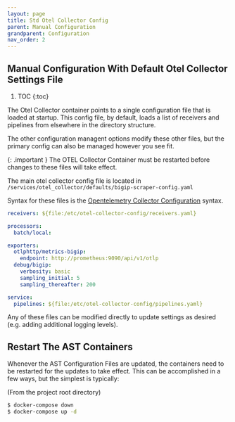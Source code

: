 ```yaml
---
layout: page
title: Std Otel Collector Config
parent: Manual Configuration
grandparent: Configuration
nav_order: 2
---
```


## Manual Configuration With Default Otel Collector Settings File

1. TOC
{:toc}

The Otel Collector container points to a single configuration file that is loaded at startup.
This config file, by default, loads a list of receivers and pipelines from elsewhere in the directory
structure.

The other configuration managent options modify these other files, but the primary config
can also be managed however you see fit.


{: .important }
The OTEL Collector Container must be restarted before changes to these files will take effect.

The main otel collector config file is located in `/services/otel_collector/defaults/bigip-scraper-config.yaml`

Syntax for these files is the [Opentelemetry Collector Configuration](https://opentelemetry.io/docs/collector/configuration/) syntax.

```yaml
receivers: ${file:/etc/otel-collector-config/receivers.yaml}

processors:
  batch/local:

exporters:
  otlphttp/metrics-bigip:
    endpoint: http://prometheus:9090/api/v1/otlp
  debug/bigip:
    verbosity: basic
    sampling_initial: 5
    sampling_thereafter: 200

service:
  pipelines: ${file:/etc/otel-collector-config/pipelines.yaml}

```

Any of these files can be modified directly to update settings as desired (e.g. adding additional
logging levels).

## Restart The AST Containers
Whenever the AST Configuration Files are updated, the containers need to be restarted for the updates
to take effect. This can be accomplished in a few ways, but the simplest is typically:

(From the project root directory)
```bash
$ docker-compose down
$ docker-compose up -d
```